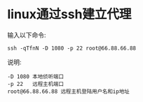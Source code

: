 linux通过ssh建立代理
===

输入以下命令:
  
	ssh -qTfnN -D 1080 -p 22 root@66.88.66.88
	
说明:

	-D 1080 本地侦听端口
	-p 22	远程主机端口
	root@66.88.66.88 远程主机登陆用户名和ip地址